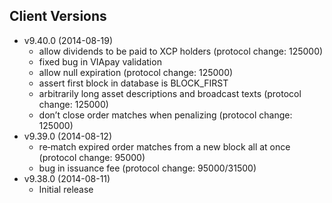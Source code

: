 ## Client Versions ##
* v9.40.0 (2014-08-19)
	* allow dividends to be paid to XCP holders (protocol change: 125000)
	* fixed bug in VIApay validation
	* allow null expiration (protocol change: 125000)
	* assert first block in database is BLOCK_FIRST
	* arbitrarily long asset descriptions and broadcast texts (protocol change: 125000)
	* don’t close order matches when penalizing (protocol change: 125000)
* v9.39.0 (2014-08-12)
	* re‐match expired order matches from a new block all at once (protocol change: 95000)
	* bug in issuance fee (protocol change: 95000/31500)
* v9.38.0 (2014-08-11)
    * Initial release